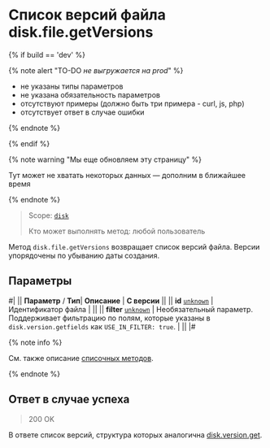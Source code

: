 # Список версий файла disk.file.getVersions

{% if build == 'dev' %}

{% note alert "TO-DO _не выгружается на prod_" %}

- не указаны типы параметров
- не указана обязательность параметров
- отсутствуют примеры (должно быть три примера - curl, js, php)
- отсутствует ответ в случае ошибки


{% endnote %}

{% endif %}

{% note warning "Мы еще обновляем эту страницу" %}

Тут может не хватать некоторых данных — дополним в ближайшее время

{% endnote %}

> Scope: [`disk`](../../scopes/permissions.md)
>
> Кто может выполнять метод: любой пользователь

Метод `disk.file.getVersions` возвращает список версий файла. Версии упорядочены по убыванию даты создания.

## Параметры

#|
||  **Параметр** / **Тип**| **Описание** | **С версии** ||
|| **id**
[`unknown`](../../data-types.md) | Идентификатор файла | ||
|| **filter**
[`unknown`](../../data-types.md) | Необязательный параметр. Поддерживает фильтрацию по полям, которые указаны в `disk.version.getfields` как `USE_IN_FILTER: true`. | ||
|#

{% note info %}

Cм. также описание [списочных методов](../../how-to-call-rest-api/list-methods-pecularities.md).

{% endnote %}

## Ответ в случае успеха

> 200 OK

В ответе список версий, структура которых аналогична [disk.version.get](../version/disk-version-get.md).